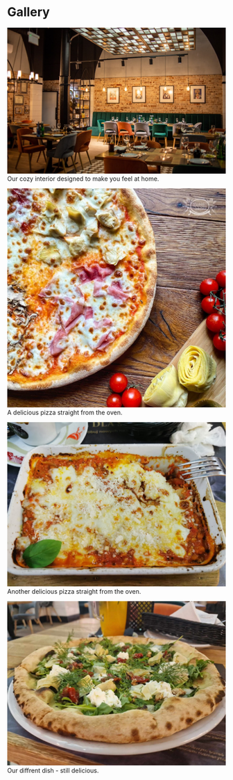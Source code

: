 # Gallery

![Interior](pizza1.jpg)
Our cozy interior designed to make you feel at home.

![Pizza](pizza2.jpg)
A delicious pizza straight from the oven.

![Pizza](pizza3.jpg)
Another delicious pizza straight from the oven.

![Dish](pizza4.jpg)
Our diffrent dish - still delicious.
